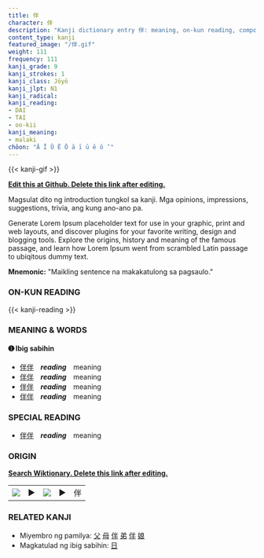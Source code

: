 ```yaml
---
title: 伴
character: 伴
description: "Kanji dictionary entry 伴: meaning, on-kun reading, compounds, origin, related kanji"
content_type: kanji
featured_image: "/伴.gif"
weight: 111
frequency: 111
kanji_grade: 9
kanji_strokes: 1
kanji_class: Jōyō
kanji_jlpt: N1
kanji_radical: 
kanji_reading: 
- DAI
- TAI
- oo-kii
kanji_meaning:
- malaki
chōon: "Ā Ī Ū Ē Ō ā ī ū ē ō ’"
---
```

[//]: # (Don't edit the line below. Kanji animated GIF code is automatically generated.)
{{< kanji-gif >}}

[//]: # (Edit below this line.)

**[Edit this at Github. Delete this link after editing.](https://github.com/tim0g/tim/tree/main/content/kanji/伴/index.md)**

Magsulat dito ng introduction tungkol sa kanji. Mga opinions, impressions, suggestions, trivia, ang kung ano-ano pa.

Generate Lorem Ipsum placeholder text for use in your graphic, print and web layouts, and discover plugins for your favorite writing, design and blogging tools. Explore the origins, history and meaning of the famous passage, and learn how Lorem Ipsum went from scrambled Latin passage to ubiqitous dummy text.
 
**Mnemonic:** "Maikling sentence na makakatulong sa pagsaulo."

### ON-KUN READING

[//]: # (Don't edit the line below. ON-KUN READING code is automatically generated.)
{{< kanji-reading >}}

### MEANING & WORDS

#### ➊ **Ibig sabihin**
  - [伴](../伴)[伴](../伴)　***reading***　meaning
  - [伴](../伴)[伴](../伴)　***reading***　meaning
  - [伴](../伴)[伴](../伴)　***reading***　meaning
  - [伴](../伴)[伴](../伴)　***reading***　meaning

### SPECIAL READING
  - [伴](../伴)[伴](../伴)　***reading***　meaning

### ORIGIN

**[Search Wiktionary. Delete this link after editing.](https://wiktionary.org/wiki/伴)**
<table class="kanji-table"><tr><td>
<img src="60px-伴-bronze.svg.png">
</td><td>▶</td><td>
<img src="60px-伴-oracle.svg.png">
</td><td>▶</td>
<td class="kanji-origin">伴</td>
</tr></table>

### RELATED KANJI
- Miyembro ng pamilya: [父](../父) [母](../母) [伴](../伴) [弟](../弟) [伴](../伴) [娘](../娘)
- Magkatulad ng ibig sabihin: [日](../日)
